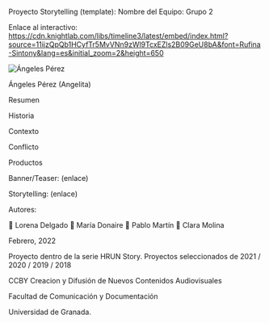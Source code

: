 Proyecto Storytelling (template):
Nombre del Equipo: Grupo 2

Enlace al interactivo: https://cdn.knightlab.com/libs/timeline3/latest/embed/index.html?source=11ijzQpQb1HCyfTr5MvVNn9zWl9TcxEZls2B09GeU8bA&font=Rufina-Sintony&lang=es&initial_zoom=2&height=650

![Ángeles Pérez](https://user-images.githubusercontent.com/101630974/160240914-34b18d23-27b8-40d1-b033-875a59d6ecd2.png)



Ángeles Pérez (Angelita)

Resumen

Historia

Contexto

Conflicto

Productos


Banner/Teaser: (enlace)

Storytelling: (enlace)



Autores:

👩 Lorena Delgado
👩 María Donaire
👨 Pablo Martín
👩 Clara Molina


Febrero, 2022

Proyecto dentro de la serie HRUN Story. Proyectos seleccionados de 2021 / 2020 / 2019 / 2018

CCBY Creacion y Difusión de Nuevos Contenidos Audiovisuales

Facultad de Comunicación y Documentación

Universidad de Granada. 
